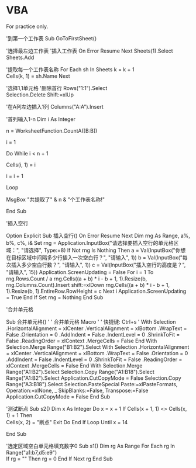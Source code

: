 # VBA
For practice only.

'到第一个工作表
Sub GoToFirstSheet()

'选择最左边工作表
'插入工作表
On Error Resume Next
Sheets(1).Select             
Sheets.Add           

'提取每一个工作表名称
For Each sh In Sheets
k = k + 1                     
Cells(k, 1) = sh.Name
Next

'选择1,1单元格
 '删除首行
Rows("1:1").Select                
Selection.Delete Shift:=xlUp 

 '在A列左边插入1列
Columns("A:A").Insert       
   
                 
 '首列输入1-n
Dim i As Integer
    
n = WorksheetFunction.CountA([B:B])
    
i = 1

Do While i < n + 1

   Cells(i, 1) = i
  
   i = i + 1
    
Loop
    
    
MsgBox "共提取了" & n & "个工作表名称!"

End Sub

'插入空行

Option Explicit
Sub 插入空行()
On Error Resume Next
Dim rng As Range, a%, b%, c%, i&
Set rng = Application.InputBox("请选择要插入空行的单元格区域：", "请选择", Type:=8)
If Not rng Is Nothing Then
a = Val(InputBox("你想在目标区域中间隔多少行插入一次空白行？", "请输入", 1))
b = Val(InputBox("每次插入多少空白行数？", "请输入", 1))
c = Val(InputBox("插入空行的高度是？", "请输入", 15))
Application.ScreenUpdating = False
For i = 1 To rng.Rows.Count / a
rng.Cells((a + b) * i - b + 1, 1).Resize(b, rng.Columns.Count).Insert shift:=xlDown
rng.Cells((a + b) * i - b + 1, 1).Resize(b, 1).EntireRow.RowHeight = c
Next i
Application.ScreenUpdating = True
End If
Set rng = Nothing
End Sub

'合并单元格

Sub 合并单元格()
'
' 合并单元格 Macro
'
' 快捷键: Ctrl+s
'
    With Selection
        .HorizontalAlignment = xlCenter
        .VerticalAlignment = xlBottom
        .WrapText = False
        .Orientation = 0
        .AddIndent = False
        .IndentLevel = 0
        .ShrinkToFit = False
        .ReadingOrder = xlContext
        .MergeCells = False
    End With
    Selection.Merge
    Range("B1:B2").Select
    With Selection
        .HorizontalAlignment = xlCenter
        .VerticalAlignment = xlBottom
        .WrapText = False
        .Orientation = 0
        .AddIndent = False
        .IndentLevel = 0
        .ShrinkToFit = False
        .ReadingOrder = xlContext
        .MergeCells = False
    End With
    Selection.Merge
    Range("A1:B2").Select
    Selection.Copy
    Range("A1:B18").Select
    Range("A1:B2").Select
    Application.CutCopyMode = False
    Selection.Copy
    Range("A3:B18").Select
    Selection.PasteSpecial Paste:=xlPasteFormats, Operation:=xlNone, _
        SkipBlanks:=False, Transpose:=False
    Application.CutCopyMode = False
End Sub

'测试断点
Sub s2()
 Dim x As Integer
 Do
   x = x + 1
   If Cells(x + 1, 1) <> Cells(x, 1) + 1 Then	
      Cells(x, 2) = "断点"
      Exit Do
   End If
 Loop Until x = 14

End Sub

'选定区域空白单元格填充数字0
Sub s1()
 Dim rg As Range
 For Each rg In Range("a1:b7,d5:e9")  
   If rg = "" Then
     rg = 0
   End If
  Next rg
End Sub
